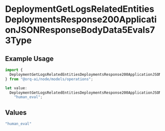 # DeploymentGetLogsRelatedEntitiesDeploymentsResponse200ApplicationJSONResponseBodyData5Evals73Type

## Example Usage

```typescript
import {
  DeploymentGetLogsRelatedEntitiesDeploymentsResponse200ApplicationJSONResponseBodyData5Evals73Type,
} from "@orq-ai/node/models/operations";

let value:
  DeploymentGetLogsRelatedEntitiesDeploymentsResponse200ApplicationJSONResponseBodyData5Evals73Type =
    "human_eval";
```

## Values

```typescript
"human_eval"
```